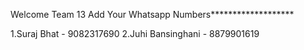 Welcome Team 13
Add Your Whatsapp Numbers*******************

1.Suraj Bhat - 9082317690
2.Juhi Bansinghani - 8879901619
